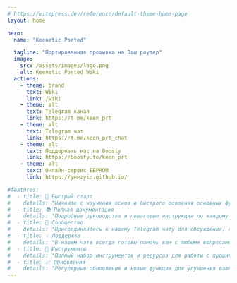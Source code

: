 ```yaml
---
# https://vitepress.dev/reference/default-theme-home-page
layout: home

hero:
  name: "Keenetic Ported"

  tagline: "Портированная прошивка на Ваш роутер"
  image:
    src: /assets/images/logo.png
    alt: Keenetic Ported Wiki
  actions:
    - theme: brand
      text: Wiki
      link: /wiki
    - theme: alt
      text: Telegram канал
      link: https://t.me/keen_prt
    - theme: alt
      text: Telegram чат
      link: https://t.me/keen_prt_chat
    - theme: alt
      text: Поддержать нас на Boosty
      link: https://boosty.to/keen_prt
    - theme: alt
      text: Онлайн-сервис EEPROM
      link: https://yeezyio.github.io/

#features:
#  - title: 🚀 Быстрый старт
#    details: "Начните с изучения основ и быстрого освоения основных функций прошивок Keenetic."
#  - title: 📚 Полная документация
#    details: "Подробные руководства и пошаговые инструкции по каждому аспекту работы с прошивкой."
#  - title: 💬 Сообщество
#    details: "Присоединяйтесь к нашему Telegram чату для обсуждения, вопросов и обмена опытом."
#  - title: 💡 Поддержка
#    details: "В нашем чате всегда готовы помочь вам с любыми вопросами и проблемами."
#  - title: 🔧 Инструменты
#    details: "Полный набор инструментов и ресурсов для работы с прошивками и настройками устройств."
#  - title: 📈 Обновления
#    details: "Регулярные обновления и новые функции для улучшения вашего опыта."
---
```

